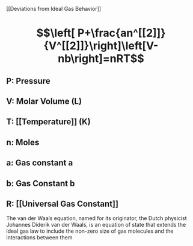 [[Deviations from Ideal Gas Behavior]]
# $$\left[ P+\frac{an^[[2]]}{V^[[2]]}\right]\left[V-nb\right]=nRT$$
## P: Pressure
## V: Molar Volume (L)
## T: [[Temperature]] (K)
## n: Moles
## a: Gas constant a
## b: Gas Constant b
## R: [[Universal Gas Constant]]

The van der Waals equation, named for its originator, the Dutch physicist Johannes Diderik van der Waals, is an equation of state that extends the ideal gas law to include the non-zero size of gas molecules and the interactions between them
